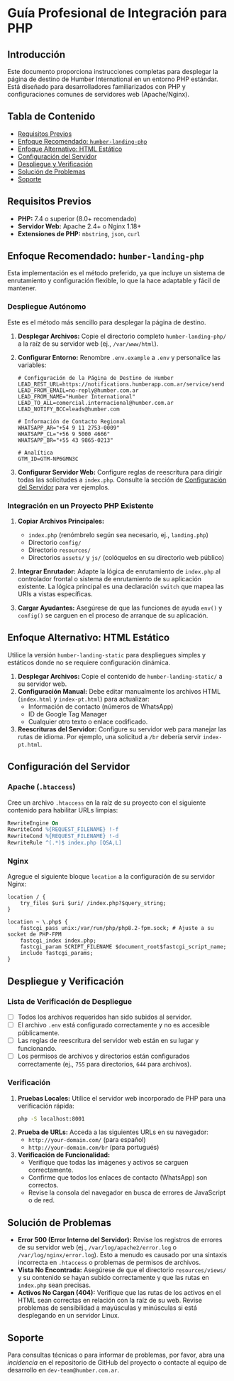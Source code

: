 # Guía Profesional de Integración para PHP

## Introducción

Este documento proporciona instrucciones completas para desplegar la página de destino de Humber International en un entorno PHP estándar. Está diseñado para desarrolladores familiarizados con PHP y configuraciones comunes de servidores web (Apache/Nginx).

## Tabla de Contenido

- [Requisitos Previos](#requisitos-previos)
- [Enfoque Recomendado: `humber-landing-php`](#enfoque-recomendado-humber-landing-php)
- [Enfoque Alternativo: HTML Estático](#enfoque-alternativo-html-estático)
- [Configuración del Servidor](#configuración-del-servidor)
- [Despliegue y Verificación](#despliegue-y-verificación)
- [Solución de Problemas](#solución-de-problemas)
- [Soporte](#soporte)

## Requisitos Previos

- **PHP:** 7.4 o superior (8.0+ recomendado)
- **Servidor Web:** Apache 2.4+ o Nginx 1.18+
- **Extensiones de PHP:** `mbstring`, `json`, `curl`

## Enfoque Recomendado: `humber-landing-php`

Esta implementación es el método preferido, ya que incluye un sistema de enrutamiento y configuración flexible, lo que la hace adaptable y fácil de mantener.

### Despliegue Autónomo

Este es el método más sencillo para desplegar la página de destino.

1.  **Desplegar Archivos:** Copie el directorio completo `humber-landing-php/` a la raíz de su servidor web (ej., `/var/www/html`).
2.  **Configurar Entorno:** Renombre `.env.example` a `.env` y personalice las variables:

    ```env
    # Configuración de la Página de Destino de Humber
    LEAD_REST_URL=https://notifications.humberapp.com.ar/service/send
    LEAD_FROM_EMAIL=no-reply@humber.com.ar
    LEAD_FROM_NAME="Humber International"
    LEAD_TO_ALL=comercial.internacional@humber.com.ar
    LEAD_NOTIFY_BCC=leads@humber.com

    # Información de Contacto Regional
    WHATSAPP_AR="+54 9 11 2753-0009"
    WHATSAPP_CL="+56 9 5000 4666"
    WHATSAPP_BR="+55 43 9865-0213"

    # Analítica
    GTM_ID=GTM-NP6GMN3C
    ```

3.  **Configurar Servidor Web:** Configure reglas de reescritura para dirigir todas las solicitudes a `index.php`. Consulte la sección de [Configuración del Servidor](#configuración-del-servidor) para ver ejemplos.

### Integración en un Proyecto PHP Existente

1.  **Copiar Archivos Principales:**
    -   `index.php` (renómbrelo según sea necesario, ej., `landing.php`)
    -   Directorio `config/`
    -   Directorio `resources/`
    -   Directorios `assets/` y `js/` (colóquelos en su directorio web público)

2.  **Integrar Enrutador:** Adapte la lógica de enrutamiento de `index.php` al controlador frontal o sistema de enrutamiento de su aplicación existente. La lógica principal es una declaración `switch` que mapea las URIs a vistas específicas.

3.  **Cargar Ayudantes:** Asegúrese de que las funciones de ayuda `env()` y `config()` se carguen en el proceso de arranque de su aplicación.

## Enfoque Alternativo: HTML Estático

Utilice la versión `humber-landing-static` para despliegues simples y estáticos donde no se requiere configuración dinámica.

1.  **Desplegar Archivos:** Copie el contenido de `humber-landing-static/` a su servidor web.
2.  **Configuración Manual:** Debe editar manualmente los archivos HTML (`index.html` y `index-pt.html`) para actualizar:
    -   Información de contacto (números de WhatsApp)
    -   ID de Google Tag Manager
    -   Cualquier otro texto o enlace codificado.
3.  **Reescrituras del Servidor:** Configure su servidor web para manejar las rutas de idioma. Por ejemplo, una solicitud a `/br` debería servir `index-pt.html`.

## Configuración del Servidor

### Apache (`.htaccess`)

Cree un archivo `.htaccess` en la raíz de su proyecto con el siguiente contenido para habilitar URLs limpias:

```apache
RewriteEngine On
RewriteCond %{REQUEST_FILENAME} !-f
RewriteCond %{REQUEST_FILENAME} !-d
RewriteRule ^(.*)$ index.php [QSA,L]
```

### Nginx

Agregue el siguiente bloque `location` a la configuración de su servidor Nginx:

```nginx
location / {
    try_files $uri $uri/ /index.php?$query_string;
}

location ~ \.php$ {
    fastcgi_pass unix:/var/run/php/php8.2-fpm.sock; # Ajuste a su socket de PHP-FPM
    fastcgi_index index.php;
    fastcgi_param SCRIPT_FILENAME $document_root$fastcgi_script_name;
    include fastcgi_params;
}
```

## Despliegue y Verificación

### Lista de Verificación de Despliegue

- [ ] Todos los archivos requeridos han sido subidos al servidor.
- [ ] El archivo `.env` está configurado correctamente y no es accesible públicamente.
- [ ] Las reglas de reescritura del servidor web están en su lugar y funcionando.
- [ ] Los permisos de archivos y directorios están configurados correctamente (ej., `755` para directorios, `644` para archivos).

### Verificación

1.  **Pruebas Locales:** Utilice el servidor web incorporado de PHP para una verificación rápida:
    ```bash
    php -S localhost:8001
    ```
2.  **Prueba de URLs:** Acceda a las siguientes URLs en su navegador:
    -   `http://your-domain.com/` (para español)
    -   `http://your-domain.com/br` (para portugués)
3.  **Verificación de Funcionalidad:**
    -   Verifique que todas las imágenes y activos se carguen correctamente.
    -   Confirme que todos los enlaces de contacto (WhatsApp) son correctos.
    -   Revise la consola del navegador en busca de errores de JavaScript o de red.

## Solución de Problemas

-   **Error 500 (Error Interno del Servidor):** Revise los registros de errores de su servidor web (ej., `/var/log/apache2/error.log` o `/var/log/nginx/error.log`). Esto a menudo es causado por una sintaxis incorrecta en `.htaccess` o problemas de permisos de archivos.
-   **Vista No Encontrada:** Asegúrese de que el directorio `resources/views/` y su contenido se hayan subido correctamente y que las rutas en `index.php` sean precisas.
-   **Activos No Cargan (404):** Verifique que las rutas de los activos en el HTML sean correctas en relación con la raíz de su web. Revise problemas de sensibilidad a mayúsculas y minúsculas si está desplegando en un servidor Linux.

## Soporte

Para consultas técnicas o para informar de problemas, por favor, abra una *incidencia* en el repositorio de GitHub del proyecto o contacte al equipo de desarrollo en `dev-team@humber.com.ar`.